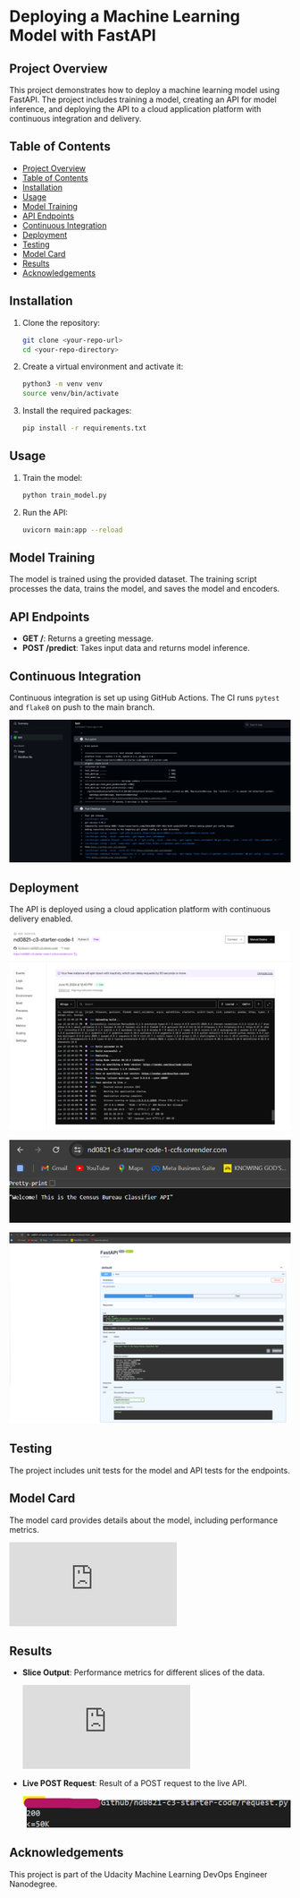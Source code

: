 # Deploying a Machine Learning Model with FastAPI

## Project Overview
This project demonstrates how to deploy a machine learning model using FastAPI. The project includes training a model, creating an API for model inference, and deploying the API to a cloud application platform with continuous integration and delivery.

## Table of Contents
- [Project Overview](#project-overview)
- [Table of Contents](#table-of-contents)
- [Installation](#installation)
- [Usage](#usage)
- [Model Training](#model-training)
- [API Endpoints](#api-endpoints)
- [Continuous Integration](#continuous-integration)
- [Deployment](#deployment)
- [Testing](#testing)
- [Model Card](#model-card)
- [Results](#results)
- [Acknowledgements](#acknowledgements)

## Installation
1. Clone the repository:
    ```bash
    git clone <your-repo-url>
    cd <your-repo-directory>
    ```

2. Create a virtual environment and activate it:
    ```bash
    python3 -m venv venv
    source venv/bin/activate
    ```

3. Install the required packages:
    ```bash
    pip install -r requirements.txt
    ```

## Usage
1. Train the model:
    ```bash
    python train_model.py
    ```

2. Run the API:
    ```bash
    uvicorn main:app --reload
    ```

## Model Training
The model is trained using the provided dataset. The training script processes the data, trains the model, and saves the model and encoders.

## API Endpoints
- **GET /**: Returns a greeting message.
- **POST /predict**: Takes input data and returns model inference.

## Continuous Integration
Continuous integration is set up using GitHub Actions. The CI runs `pytest` and `flake8` on push to the main branch.

![Continuous Integration](<https://github.com/DrUkachi/nd0821-c3-starter-code/blob/main/screenshots/continuous_integration.png>)

## Deployment
The API is deployed using a cloud application platform with continuous delivery enabled.

![Continuous Deployment](<https://github.com/DrUkachi/nd0821-c3-starter-code/blob/main/screenshots/continuous_deloyment.png>)

![Live GET Request](<https://github.com/DrUkachi/nd0821-c3-starter-code/blob/main/screenshots/live_get.png>)

![Screenshot of Live Swagger UI Docs on the deplyed Server](<https://github.com/DrUkachi/nd0821-c3-starter-code/blob/main/screenshots/example.png>)

## Testing
The project includes unit tests for the model and API tests for the endpoints.

## Model Card
The model card provides details about the model, including performance metrics.

![Model Card](<https://github.com/DrUkachi/nd0821-c3-starter-code/blob/main/model_card.md>)

## Results
- **Slice Output**: Performance metrics for different slices of the data.

    ![Slice Output](<https://github.com/DrUkachi/nd0821-c3-starter-code/blob/main/slice_output.txt>)

- **Live POST Request**: Result of a POST request to the live API.

    ![Live POST Request](<https://github.com/DrUkachi/nd0821-c3-starter-code/blob/main/screenshots/live-post.png>)

## Acknowledgements
This project is part of the Udacity Machine Learning DevOps Engineer Nanodegree.